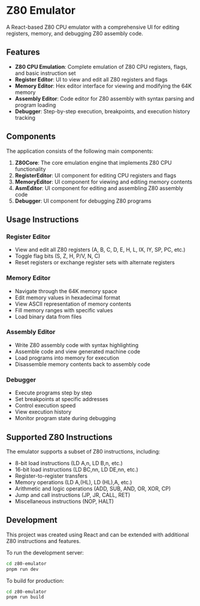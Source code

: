 # Z80 Emulator

A React-based Z80 CPU emulator with a comprehensive UI for editing registers, memory, and debugging Z80 assembly code.

## Features

- **Z80 CPU Emulation**: Complete emulation of Z80 CPU registers, flags, and basic instruction set
- **Register Editor**: UI to view and edit all Z80 registers and flags
- **Memory Editor**: Hex editor interface for viewing and modifying the 64K memory
- **Assembly Editor**: Code editor for Z80 assembly with syntax parsing and program loading
- **Debugger**: Step-by-step execution, breakpoints, and execution history tracking

## Components

The application consists of the following main components:

1. **Z80Core**: The core emulation engine that implements Z80 CPU functionality
2. **RegisterEditor**: UI component for editing CPU registers and flags
3. **MemoryEditor**: UI component for viewing and editing memory contents
4. **AsmEditor**: UI component for editing and assembling Z80 assembly code
5. **Debugger**: UI component for debugging Z80 programs

## Usage Instructions

### Register Editor

- View and edit all Z80 registers (A, B, C, D, E, H, L, IX, IY, SP, PC, etc.)
- Toggle flag bits (S, Z, H, P/V, N, C)
- Reset registers or exchange register sets with alternate registers

### Memory Editor

- Navigate through the 64K memory space
- Edit memory values in hexadecimal format
- View ASCII representation of memory contents
- Fill memory ranges with specific values
- Load binary data from files

### Assembly Editor

- Write Z80 assembly code with syntax highlighting
- Assemble code and view generated machine code
- Load programs into memory for execution
- Disassemble memory contents back to assembly code

### Debugger

- Execute programs step by step
- Set breakpoints at specific addresses
- Control execution speed
- View execution history
- Monitor program state during debugging

## Supported Z80 Instructions

The emulator supports a subset of Z80 instructions, including:

- 8-bit load instructions (LD A,n, LD B,n, etc.)
- 16-bit load instructions (LD BC,nn, LD DE,nn, etc.)
- Register-to-register transfers
- Memory operations (LD A,(HL), LD (HL),A, etc.)
- Arithmetic and logic operations (ADD, SUB, AND, OR, XOR, CP)
- Jump and call instructions (JP, JR, CALL, RET)
- Miscellaneous instructions (NOP, HALT)

## Development

This project was created using React and can be extended with additional Z80 instructions and features.

To run the development server:

```bash
cd z80-emulator
pnpm run dev
```

To build for production:

```bash
cd z80-emulator
pnpm run build
```
